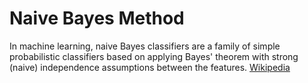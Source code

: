 # Naive Bayes Method
In machine learning, naive Bayes classifiers are a family of simple probabilistic classifiers based on applying Bayes' theorem with strong (naive) independence assumptions between the features. [Wikipedia](http://en.wikipedia.org/wiki/Naive_Bayes_classifier)